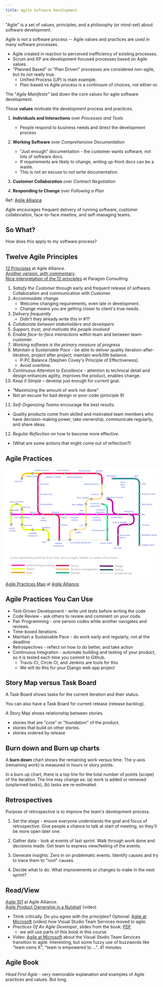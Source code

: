 ```yaml
---
title: Agile Software Development
---
```


"Agile" is a set of values, principles, and a philosophy (or mind-set) about software development. 

Agile is *not* a software process -- Agile values and practices are used in many software processes.

* Agile created in reaction to perceived inefficiency of existing processes.
* Scrum and XP are development-focused processes based on Agile values.
* "Planned Based" or "Plan Driven" processes are considered non-agile, but its not really true.
  - Unified Process (UP) is main example.
  - Plan-based vs Agile process is a continuum of choices, not either-or.

The "*Agile Manifesto*" laid down the core values for agile software development.

These **values** motivate the development process and practices.

1. **Individuals and Interactions** over *Processes and Tools*
     * People respond to business needs and direct the development process

2. **Working Software** over *Comprehensive Documentation*
     * "Just enough" documentation - the customer wants software, not lots of software docs.
     * If requirements are likely to change, writing up-front docs can be a waste.
     * This is not an excuse to _not_ write documentation.

3. **Customer Collaboration** over *Contract Negotiation*

4. **Responding to Change** over *Following a Plan*

Ref: [Agile Alliance](https://www.agilealliance.org/agile101/the-agile-manifesto/)

Agile encourages frequent delivery of running software, customer collaboration,
face-to-face meetins, and self-managing teams.

## So What?

How does this apply to my software process?

## Twelve Agile Principles

[12 Principles](https://www.agilealliance.org/agile101/12-principles-behind-the-agile-manifesto/) at Agile Alliance.    
[Another version, with commentary](https://www.smartsheet.com/comprehensive-guide-values-principles-agile-manifesto#the-twelve-agile-manifesto-principles).    
[Nice interpretation of the 12 principles](http://www.consultparagon.com/blog/12-principles-of-agile-methodologies) at Paragon Consulting.    

1. *Satisfy the Customer* through early and frequent release of software. Collaboration and communication with Customer.
2. *Accommodate change*
   * Welcome changing requirements, even late in development.
   * Change means you are getting closer to client's true needs.
3. *Delivery frequently*
   * Didn't they already write this in #1?
4. *Collaborate between stakeholders and developers*
5. *Support, trust, and motivate the people involved*
6. *Enable face-to-face interactions* within team and between team-customer.
7. *Working software is the primary measure of progress*
8. *Maintain a Sustainable Pace* - be able to deliver quality iteration-after-iteration, project after project; maintain work/life balance.
   * P-PC Balance (Stephen Covey's Principle of Effectiveness).
   * Avoid overtime.
9. *Continuous Attention to Excellence* - attention to technical detail and design enhances agility, improves the product, enables change.
10. *Keep it Simple* – develop just enough for current goal.
   * "Maximizing the amount of work not done"
   * Not an excuse for bad design or poor code (principle 9)
11. *Self-Organizing Teams* encourage the best results.
   * Quality products come from skilled and motivated team members who have decision-making power, take ownership, communicate regularly, and share ideas.
12. *Regular Reflection* on how to become more effective.
   * (What are some actions that might come out of reflection?)

## Agile Practices

![Agile Practices Map](../images/agile-practices.png)    

[Agile Practices Map](https://www.agilealliance.org/agile101/subway-map-to-agile-practices/) at [Agile Alliance](https://www.agilealliance.org/).

## Agile Practices You Can Use

* Test-Driven Development - write unit tests before writing the code
* Code Review - ask others to review and comment on your code.
* Pair Programming - one person codes while another navigates and reviews.
* Time-boxed iterations 
* Maintain a Sustainable Pace - do work early and regularly, not at the deadline
* Retrospectives - reflect on how to do better, and take action
* Continuous Integration - automate building and testing of your product, so it is tested each time you commit to Github.
    * Travis-CI, Circle CI, and Jenkins are tools for this
    * We will do this for your Django web app project

## Story Map versus Task Board

A Task Board shows tasks for the current iteration and their status.

You can also have a Task Board for current release (release backlog).

A Story Map shows relationship between stories.
* stories that are "core" or "foundation" of the product.
* stories that build on other stories.
* stories ordered by release

## Burn down and Burn up charts

A **burn down** chart shows the remaining work versus time.
The y-axis (remaining work) is measured in hours or story points.

In a burn up chart, there is a top line for the total number of points (scope) of the iteration.  The line may change as: (a) work is added or removed (unplanned tasks), (b) tasks are re-estimated.

## Retrospectives

Purpose of retrospective is to improve the team's development process.

1. Set the stage - ensure everyone understands the goal and focus of retrospective. Give people a chance to talk at start of meeting; so they'll be more open later one.

2. Gather data - look at events of last sprint. Walk through work done and decisions made.  Get team to express view/feeling of the events.

3. Generate insights. Zero in on problematic events. Identify causes and try to trace them to "root" causes.

4. Decide what to do.  What improvements or changes to make in the next sprint?

## Read/View

[Agile 101](https://www.agilealliance.org/agile101/) at Agile Alliance.    
[Agile Product Ownership in a Nutshell](https://www.youtube.com/watch?v=502ILHjX9EE) (video)    
* Think critically.  Do you agree with the principles? 
Optional: [Agile at Microsoft](https://www.youtube.com/watch?v=-LvCJpnNljU) (video) how Visual Studio Team Services moved to agile.
* *Practices Of An Agile Developer*, slides from the book: [PDF](PracticesOfAnAgileDeveloper-slides.pdf)
    - we will use parts of this book in this course
* Video: [Agile at Microsoft](https://www.youtube.com/watch?v=-LvCJpnNljU) about the Visual Studio Team Services transition to agile. Interesting, but some fuzzy use of buzzwords like "team owns X", "team is empowered to ...". 41 minutes.


## Agile Book

*Head First Agile* - very memorable explanation and examples of Agile practices and values.  But long.
